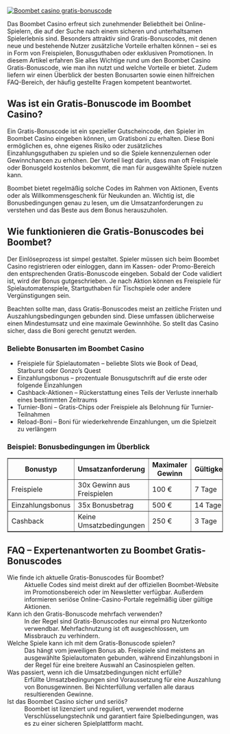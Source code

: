 [![Boombet casino gratis-bonuscode](https://123-caf.pages.dev/gitsignup.png)](https://vrmoo.ru/Bt82HjjY)

<div>   <p>Das Boombet Casino erfreut sich zunehmender Beliebtheit bei Online-Spielern, die auf der Suche nach einem sicheren und unterhaltsamen Spielerlebnis sind. Besonders attraktiv sind Gratis-Bonuscodes, mit denen neue und bestehende Nutzer zusätzliche Vorteile erhalten können – sei es in Form von Freispielen, Bonusguthaben oder exklusiven Promotionen. In diesem Artikel erfahren Sie alles Wichtige rund um den Boombet Casino Gratis-Bonuscode, wie man ihn nutzt und welche Vorteile er bietet. Zudem liefern wir einen Überblick der besten Bonusarten sowie einen hilfreichen FAQ-Bereich, der häufig gestellte Fragen kompetent beantwortet.</p>  <h2>Was ist ein Gratis-Bonuscode im Boombet Casino?</h2> <p>Ein Gratis-Bonuscode ist ein spezieller Gutscheincode, den Spieler im Boombet Casino eingeben können, um Gratisboni zu erhalten. Diese Boni ermöglichen es, ohne eigenes Risiko oder zusätzliches Einzahlungsguthaben zu spielen und so die Spiele kennenzulernen oder Gewinnchancen zu erhöhen. Der Vorteil liegt darin, dass man oft Freispiele oder Bonusgeld kostenlos bekommt, die man für ausgewählte Spiele nutzen kann.</p> <p>Boombet bietet regelmäßig solche Codes im Rahmen von Aktionen, Events oder als Willkommensgeschenk für Neukunden an. Wichtig ist, die Bonusbedingungen genau zu lesen, um die Umsatzanforderungen zu verstehen und das Beste aus dem Bonus herauszuholen.</p>  <h2>Wie funktionieren die Gratis-Bonuscodes bei Boombet?</h2> <p>Der Einlöseprozess ist simpel gestaltet. Spieler müssen sich beim Boombet Casino registrieren oder einloggen, dann im Kassen- oder Promo-Bereich den entsprechenden Gratis-Bonuscode eingeben. Sobald der Code validiert ist, wird der Bonus gutgeschrieben. Je nach Aktion können es Freispiele für Spielautomatenspiele, Startguthaben für Tischspiele oder andere Vergünstigungen sein.</p> <p>Beachten sollte man, dass Gratis-Bonuscodes meist an zeitliche Fristen und Auszahlungsbedingungen gebunden sind. Diese umfassen üblicherweise einen Mindestumsatz und eine maximale Gewinnhöhe. So stellt das Casino sicher, dass die Boni gerecht genutzt werden.</p>  <h3>Beliebte Bonusarten im Boombet Casino</h3> <ul>   <li>Freispiele für Spielautomaten – beliebte Slots wie Book of Dead, Starburst oder Gonzo’s Quest</li>   <li>Einzahlungsbonus – prozentuale Bonusgutschrift auf die erste oder folgende Einzahlungen</li>   <li>Cashback-Aktionen – Rückerstattung eines Teils der Verluste innerhalb eines bestimmten Zeitraums</li>   <li>Turnier-Boni – Gratis-Chips oder Freispiele als Belohnung für Turnier-Teilnahmen</li>   <li>Reload-Boni – Boni für wiederkehrende Einzahlungen, um die Spielzeit zu verlängern</li> </ul>  <h3>Beispiel: Bonusbedingungen im Überblick</h3> <table border="1" cellpadding="5" cellspacing="0">   <thead>     <tr>       <th>Bonustyp</th>       <th>Umsatzanforderung</th>       <th>Maximaler Gewinn</th>       <th>Gültigkeitsdauer</th>     </tr>   </thead>   <tbody>     <tr>       <td>Freispiele</td>       <td>30x Gewinn aus Freispielen</td>       <td>100 €</td>       <td>7 Tage</td>     </tr>     <tr>       <td>Einzahlungsbonus</td>       <td>35x Bonusbetrag</td>       <td>500 €</td>       <td>14 Tage</td>     </tr>     <tr>       <td>Cashback</td>       <td>Keine Umsatzbedingungen</td>       <td>250 €</td>       <td>3 Tage</td>     </tr>   </tbody> </table>  <h2>FAQ – Expertenantworten zu Boombet Gratis-Bonuscodes</h2> <dl>   <dt>Wie finde ich aktuelle Gratis-Bonuscodes für Boombet?</dt>   <dd>Aktuelle Codes sind meist direkt auf der offiziellen Boombet-Website im Promotionsbereich oder im Newsletter verfügbar. Außerdem informieren seriöse Online-Casino-Portale regelmäßig über gültige Aktionen.</dd>    <dt>Kann ich den Gratis-Bonuscode mehrfach verwenden?</dt>   <dd>In der Regel sind Gratis-Bonuscodes nur einmal pro Nutzerkonto verwendbar. Mehrfachnutzung ist oft ausgeschlossen, um Missbrauch zu verhindern.</dd>    <dt>Welche Spiele kann ich mit dem Gratis-Bonuscode spielen?</dt>   <dd>Das hängt vom jeweiligen Bonus ab. Freispiele sind meistens an ausgewählte Spielautomaten gebunden, während Einzahlungsboni in der Regel für eine breitere Auswahl an Casinospielen gelten.</dd>    <dt>Was passiert, wenn ich die Umsatzbedingungen nicht erfülle?</dt>   <dd>Erfüllte Umsatzbedingungen sind Voraussetzung für eine Auszahlung von Bonusgewinnen. Bei Nichterfüllung verfallen alle daraus resultierenden Gewinne.</dd>    <dt>Ist das Boombet Casino sicher und seriös?</dt>   <dd>Boombet ist lizenziert und reguliert, verwendet moderne Verschlüsselungstechnik und garantiert faire Spielbedingungen, was es zu einer sicheren Spielplattform macht.</dd> </dl> </div>